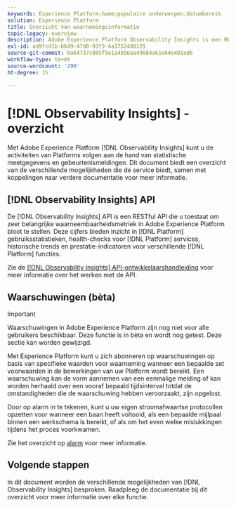 ```yaml
---
keywords: Experience Platform;home;populaire onderwerpen;datumbereik
solution: Experience Platform
title: Overzicht van waarnemingsinformatie
topic-legacy: overview
description: Adobe Experience Platform Observability Insights is een RESTful API die u toestaat om zeer belangrijke metriek op Platform activiteiten bloot te stellen. Deze cijfers verstrekken inzichten in de gebruiksstatistieken van het Platform, gezondheid-controles voor de diensten van het Platform, historische tendensen, en prestatiesindicatoren voor diverse functies van het Platform.
exl-id: ad9fcd1b-b649-47d8-93f3-4a3752480129
source-git-commit: 0a64737c805f5e1a4856aa49084a61e64e401ed6
workflow-type: tm+mt
source-wordcount: '290'
ht-degree: 1%

---
```


# [!DNL Observability Insights] - overzicht

Met Adobe Experience Platform [!DNL Observability Insights] kunt u de activiteiten van Platforms volgen aan de hand van statistische meetgegevens en gebeurtenismeldingen. Dit document biedt een overzicht van de verschillende mogelijkheden die de service biedt, samen met koppelingen naar verdere documentatie voor meer informatie.

## [!DNL Observability Insights] API

De [!DNL Observability Insights] API is een RESTful API die u toestaat om zeer belangrijke waarneembaarheidsmetriek in Adobe Experience Platform bloot te stellen. Deze cijfers bieden inzicht in [!DNL Platform] gebruiksstatistieken, health-checks voor [!DNL Platform] services, historische trends en prestatie-indicatoren voor verschillende [!DNL Platform] functies.

Zie de [[!DNL Observability Insights] API-ontwikkelaarshandleiding](./api/overview.md) voor meer informatie over het werken met de API.

## Waarschuwingen (bèta)

>[!IMPORTANT]
>
>Waarschuwingen in Adobe Experience Platform zijn nog niet voor alle gebruikers beschikbaar. Deze functie is in bèta en wordt nog getest. Deze sectie kan worden gewijzigd.

Met Experience Platform kunt u zich abonneren op waarschuwingen op basis van specifieke waarden voor waarneming wanneer een bepaalde set voorwaarden in de bewerkingen van uw Platform wordt bereikt. Een waarschuwing kan de vorm aannemen van een eenmalige melding of kan worden herhaald over een vooraf bepaald tijdsinterval totdat de omstandigheden die de waarschuwing hebben veroorzaakt, zijn opgelost.

Door op alarm in te tekenen, kunt u uw eigen stroomafwaartse protocollen opzetten voor wanneer een baan heeft voltooid, als een bepaalde mijlpaal binnen een werkschema is bereikt, of als om het even welke mislukkingen tijdens het proces voorkwamen.

Zie het overzicht op [alarm](./alerts/overview.md) voor meer informatie.

## Volgende stappen

In dit document worden de verschillende mogelijkheden van [!DNL Observability Insights] besproken. Raadpleeg de documentatie bij dit overzicht voor meer informatie over elke functie.
